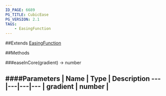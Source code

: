 ```yaml
---
ID_PAGE: 6689
PG_TITLE: CubicEase
PG_VERSION: 2.1
TAGS:
    - EasingFunction
---
```




##Extends
 [EasingFunction](page.php?p=6685)


##Methods

###easeInCore(gradient) &rarr; number

####Parameters
 | Name | Type | Description
---|---|---|---
 | gradient | number | 
---
